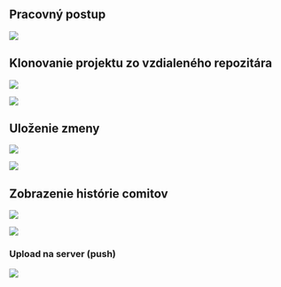 

## Pracovný postup

![](diagrams/out/gitworkflow.svg)

## Klonovanie projektu zo vzdialeného repozitára

![](images/Screenshot_20200503_200055.png#center)

![](images/Screenshot_20200503_200229.png)

## Uloženie zmeny

![](images/Screenshot_20200502_224623.png)

![](images/Screenshot_20200502_224747.png)

## Zobrazenie histórie comitov

![](images/Screenshot_20200502_225522.png)

![](images/Screenshot_20200502_230310.png)

### Upload na server (push)

![](images/Screenshot_20200502_225601.png)